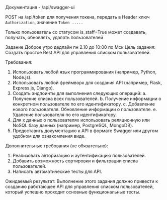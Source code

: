 Документация - /api/swagger-ui

POST на /api/token для получения токена, 
передать в Header ключ `Authorization`, значение `Token .....`

Только пользователь со статусом is_staff=True может создавать, получать, обновлять, удалять пользователей


Задание
Доброе утро
дедлайн пн 2.10 до 10:00 по Мск
Цель задания:
Создать простое Rest API для управления списком пользователей.

Требования:
1. Использовать любой язык программирования (например, Python, Node.js).
2. Использовать любой фреймворк для создания API (например, Flask, Express.js, Django).
3. Создать эндпоинты для выполнения следующих операций:
   a. Получение списка всех пользователей.
   b. Получение информации о конкретном пользователе по его идентификатору.
   c. Добавление нового пользователя.
   Обновление информации о пользователе.
   e. Удаление пользователя по его идентификатору.
4. Для х данных о пользователях использовать реляционную или NoSQL базу данных (например, PostgreSQL, MongoDB).
5. Предоставить документацию к API в формате Swagger или другом удобном для ознакомления виде.

Дополнительные требования (не обязательно):
1. Реализовать авторизацию и аутентификацию пользователей.
2. Добавить возможность сортировки и фильтрации списка пользователей.
3. Написать автоматические тесты для API.

Ожидаемый результат:
Выполнение этого задания должно привести к созданию работающее API для управления списком пользователей, который успешно проходит основные функциональные тесты.
